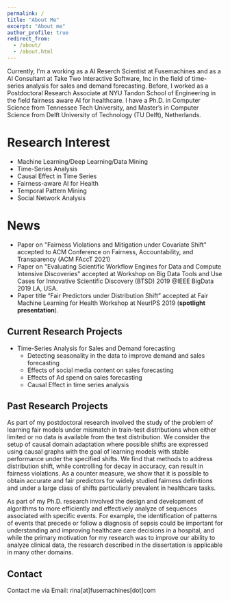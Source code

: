 ```yaml
---
permalink: /
title: "About Me"
excerpt: "About me"
author_profile: true
redirect_from: 
  - /about/
  - /about.html
---
```

Currently, I'm a working as a AI Reserch Scientist at Fusemachines and as a AI Consultant at Take Two Interactive Software, Inc in the field of time-series analysis for sales and demand forecasting. Before, I worked as a Postdoctoral Research Associate at NYU Tandon School of Engineering in the field fairness aware AI for healthcare. I have a Ph.D. in Computer Science from Tennessee Tech University, and Master’s in Computer Science from Delft University of Technology (TU Delft), Netherlands.

<!--Currently, I'm a Postdoctoral Research Associate at [NYU Tandon School of Engineering](https://engineering.nyu.edu/), under the supervision of [Prof. Rumi Chunara](https://rumichunara.github.io/). Before, I worked as a Research Assistant at Tennessee Tech University, under the supervision of [Prof. Doug Talbert](https://users.csc.tntech.edu/~dtalbert/). I have a Ph.D. in Computer Science from Tennessee Tech University, Master’s in Computer Science from Delft University of Technology (TU Delft), Netherlands, and a B.E. in Software Engineering from Nepal College of Information Technology.-->

Research Interest
======
* Machine Learning/Deep Learning/Data Mining
* Time-Series Analysis
* Causal Effect in Time Series
* Fairness-aware AI for Health
* Temporal Pattern Mining
* Social Network Analysis

News
======
* Paper on "Fairness Violations and Mitigation under Covariate Shift" accepted to ACM Conference on Fairness, Accountability, and Transparency (ACM FAccT 2021)
* Paper on "Evaluating Scientific Workflow Engines for Data and Compute Intensive Discoveries" accepted at Workshop on Big Data Tools and Use Cases for Innovative Scientific Discovery (BTSD) 2019 @IEEE BigData 2019 LA, USA.
* Paper title “Fair Predictors under Distribution Shift” accepted at Fair Machine Learning for Health Workshop at NeurIPS 2019 (**spotlight presentation**).

Current Research Projects
------
* Time-Series Analysis for Sales and Demand forecasting
   * Detecting seasonality in the data to improve demand and sales forecasting
   * Effects of social media content on sales forecasting
   * Effects of Ad spend on sales forecasting
   * Causal Effect in time series analysis

Past Research Projects
------
As part of my postdoctoral research involved the study of the problem of learning fair models under mismatch in train-test distributions when either limited or no data is available from the test distribution. We consider the setup of causal domain adaptation where possible shifts are expressed using causal graphs with the goal of learning models with stable performance under the specified shifts. We find that methods to address distribution shift, while controlling for decay in accuracy, can result in fairness violations. As a counter measure, we show that it is possible to obtain accurate and fair predictors for widely studied fairness definitions and under a large class of shifts particularly prevalent in healthcare tasks.

As part of my Ph.D. research involved the design and development of algorithms to more efficiently and effectively analyze of sequences associated with specific events. For example, the identification of patterns of events that precede or follow a diagnosis of sepsis could be important for understanding and improving healthcare care decisions in a hospital, and while the primary motivation for my research was to improve our ability to analyze clinical data, the research described in the dissertation is applicable in many other domains.

Contact
------
<!--- Contact me via [Email](mailto:rina.singh@nyu.edu?subject=[GitHub]%20Source%20Han%20Sans)  --->
Contact me via Email: rina[at]fusemachines[dot]com
